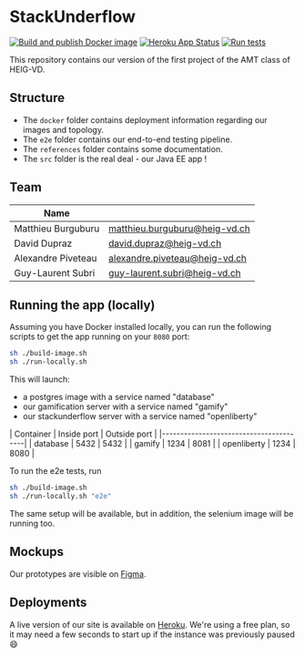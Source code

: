 # StackUnderflow

[![Build and publish Docker image](https://github.com/heig-AMT/stack/workflows/Build%20and%20publish%20Docker%20image/badge.svg)](https://github.com/heig-AMT/stack/actions)
[![Heroku App Status](http://heroku-shields.herokuapp.com/heig-amt-stackunderflow)](https://heig-amt-stackunderflow.herokuapp.com)
[![Run tests](https://github.com/heig-AMT/stack/workflows/Run%20tests/badge.svg?branch=dev)]((https://github.com/heig-AMT/stack/actions))

This repository contains our version of the first project of the AMT class of HEIG-VD.

## Structure

+ The `docker` folder contains deployment information regarding our images and topology.
+ The `e2e` folder contains our end-to-end testing pipeline.
+ The `references` folder contains some documentation.
+ The `src` folder is the real deal - our Java EE app !

## Team

| Name                                   |                                  |
|----------------------------------------|----------------------------------|
| Matthieu Burguburu 					 | matthieu.burguburu@heig-vd.ch    |
| David Dupraz                           | david.dupraz@heig-vd.ch          |
| Alexandre Piveteau 				     | alexandre.piveteau@heig-vd.ch    |
| Guy-Laurent Subri                      | guy-laurent.subri@heig-vd.ch     |

## Running the app (locally)

Assuming you have Docker installed locally, you can run the following scripts to get the app running on your `8080`
port:

```bash
sh ./build-image.sh
sh ./run-locally.sh
```

This will launch:
* a postgres image with a service named "database"
* our gamification server with a service named "gamify"
* our stackunderflow server with a service named "openliberty"

| Container | Inside port | Outside port |
|----------------------------------------|
| database | 5432 | 5432 |
| gamify | 1234 | 8081 |
| openliberty | 1234 | 8080 |

To run the e2e tests, run

```bash
sh ./build-image.sh
sh ./run-locally.sh "e2e"
```

The same setup will be available, but in addition, the selenium image will be running too.

## Mockups

Our prototypes are visible on [Figma](https://www.figma.com/file/gR04fKmQQZCZzwVC8SAbx3/Web?node-id=1%3A117).

## Deployments

A live version of our site is available on [Heroku](https://heig-amt-stackunderflow.herokuapp.com). We're using a free
plan, so it may need a few seconds to start up if the instance was previously paused :smile:
